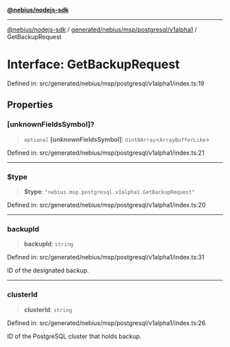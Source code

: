 [**@nebius/nodejs-sdk**](../../../../../../README.md)

***

[@nebius/nodejs-sdk](../../../../../../README.md) / [generated/nebius/msp/postgresql/v1alpha1](../README.md) / GetBackupRequest

# Interface: GetBackupRequest

Defined in: src/generated/nebius/msp/postgresql/v1alpha1/index.ts:19

## Properties

### \[unknownFieldsSymbol\]?

> `optional` **\[unknownFieldsSymbol\]**: `Uint8Array`\<`ArrayBufferLike`\>

Defined in: src/generated/nebius/msp/postgresql/v1alpha1/index.ts:21

***

### $type

> **$type**: `"nebius.msp.postgresql.v1alpha1.GetBackupRequest"`

Defined in: src/generated/nebius/msp/postgresql/v1alpha1/index.ts:20

***

### backupId

> **backupId**: `string`

Defined in: src/generated/nebius/msp/postgresql/v1alpha1/index.ts:31

ID of the designated backup.

***

### clusterId

> **clusterId**: `string`

Defined in: src/generated/nebius/msp/postgresql/v1alpha1/index.ts:26

ID of the PostgreSQL cluster that holds backup.
